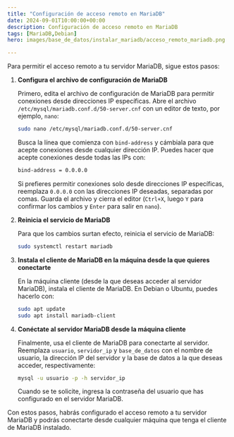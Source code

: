 ```yaml
---
title: "Configuración de acceso remoto en MariaDB"
date: 2024-09-01T10:00:00+00:00
description: Configuración de acceso remoto en MariaDB
tags: [MariaDB,Debian]
hero: images/base_de_datos/instalar_mariadb/acceso_remoto_mariadb.png

---
```

Para permitir el acceso remoto a tu servidor MariaDB, sigue estos pasos:

1. **Configura el archivo de configuración de MariaDB**

    Primero, edita el archivo de configuración de MariaDB para permitir conexiones desde direcciones IP específicas. Abre el archivo `/etc/mysql/mariadb.conf.d/50-server.cnf` con un editor de texto, por ejemplo, `nano`:

    ```bash
    sudo nano /etc/mysql/mariadb.conf.d/50-server.cnf
    ```

    Busca la línea que comienza con `bind-address` y cámbiala para que acepte conexiones desde cualquier dirección IP. Puedes hacer que acepte conexiones desde todas las IPs con:

    ```bash
    bind-address = 0.0.0.0
    ```

    Si prefieres permitir conexiones solo desde direcciones IP específicas, reemplaza `0.0.0.0` con las direcciones IP deseadas, separadas por comas. Guarda el archivo y cierra el editor (`Ctrl+X`, luego `Y` para confirmar los cambios y `Enter` para salir en `nano`).

2. **Reinicia el servicio de MariaDB**

    Para que los cambios surtan efecto, reinicia el servicio de MariaDB:

    ```bash
    sudo systemctl restart mariadb
    ```

3. **Instala el cliente de MariaDB en la máquina desde la que quieres conectarte**

    En la máquina cliente (desde la que deseas acceder al servidor MariaDB), instala el cliente de MariaDB. En Debian o Ubuntu, puedes hacerlo con:

    ```bash
    sudo apt update
    sudo apt install mariadb-client
    ```

4. **Conéctate al servidor MariaDB desde la máquina cliente**

    Finalmente, usa el cliente de MariaDB para conectarte al servidor. Reemplaza `usuario`, `servidor_ip` y `base_de_datos` con el nombre de usuario, la dirección IP del servidor y la base de datos a la que deseas acceder, respectivamente:

    ```bash
    mysql -u usuario -p -h servidor_ip
    ```

    Cuando se te solicite, ingresa la contraseña del usuario que has configurado en el servidor MariaDB.

Con estos pasos, habrás configurado el acceso remoto a tu servidor MariaDB y podrás conectarte desde cualquier máquina que tenga el cliente de MariaDB instalado.